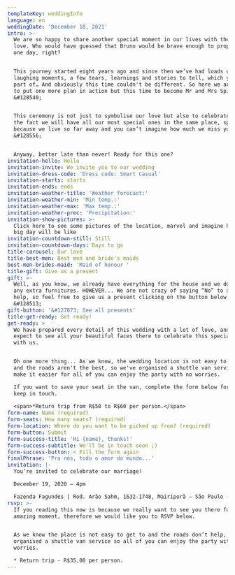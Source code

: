 ```yaml
---
templateKey: weddingInfo
language: en
weddingDate: 'December 18, 2021'
intro: >-
  We are so happy to share another special moment in our lives with the ones we
  love. Who would have guessed that Bruno would be brave enough to propose to me
  one day, right?


  This journey started eight years ago and since then we’ve had loads of
  laughing moments, a few tears, learnings and stories to tell, which you were
  part of… And obviously this time couldn't be different. So here we are, ready
  to put one more plan in action but this time to become Mr and Mrs Spitti.
  &#128540;


  This ceremony is not just to symbolise our love but also to celebrate life and
  the fact we will have all our most special ones in the same place, specially
  because we live so far away and you can’t imagine how much we miss you all.
  &#128556;


  Anyway, better late than never! Ready for this one?
invitation-hello: Hello
invitation-invite: We invite you to our wedding
invitation-dress-code: 'Dress code: Smart Casual'
invitation-starts: starts
invitation-ends: ends
invitation-weather-title: 'Weather forecast:'
invitation-weather-min: 'Min temp.:'
invitation-weather-max: 'Max temp.:'
invitation-weather-prec: 'Precipitation:'
invitation-show-pictures: >-
  Click here to see some pictures of the location, marvel and imagine how the
  big day will be like
invitation-countdown-still: Still
invitation-countdown-days: Days to go
title-carousel: Our love
title-best-men: Best men and bride's maids
best-men-brides-maid: 'Maid of honour '
title-gift: Give us a present
gift: >-
  Well, as you know, we already have everything for the house and we don’t need
  any extra furnitures. HOWEVER... We are not crazy of saying “No” to a little
  help, so feel free to give us a present clicking on the button below!
  &#128513;
gift-button: '&#127873; See all presents'
title-get-ready: Get ready!
get-ready: >
  We have prepared every detail of this wedding with a lot of love, and truly
  expect to see all your beautiful faces there to celebrate this special moment
  with us.


  Oh one more thing... As we know, the wedding location is not easy to get to
  and the roads aren't the best, so we've organised a shuttle van service to
  make it easier for all of you can enjoy the party with no worries.

  If you want to save your seat in the van, complete the form below for us to
  keep in touch.
   
  <span>*Return trip from R$50 to R$60 per person.</span>
form-name: Name (required)
form-seats: How many seats? (required)
form-location: Where do you want to be picked up from? (required)
form-button: Submit
form-success-title: 'Hi {name}, thanks!'
form-success-subtitle: We'll be in touch soon ;)
form-success-button: < Fill the form again
finalPhrase: 'Pra nós, todo o amor do mundo...'
invitation: |-
  You’re invited to celebrate our marriage!

  December 19, 2020 – 4pm

  Fazenda Fagundes | Rod. Arão Sahm, 1632-1748, Mairiporã – São Paulo - Brazil
rsvp: >-
  If you reading this now is because we really want to see you there for this
  amazing moment, therefore we would like you to RSVP below.


  As we know the place is not easy to get to and the roads don’t help, we have
  organised a shuttle van service so all of you can enjoy the party with no
  worries.

  * Return trip - R$35,00 per person.
---
```

